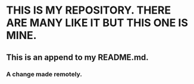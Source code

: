 # THIS IS MY REPOSITORY. THERE ARE MANY LIKE IT BUT THIS ONE IS MINE.
## This is an append to my README.md.
### A change made remotely.
